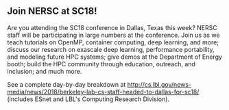 ## Join NERSC at SC18!

Are you attending the SC18 conference in Dallas, Texas this week? NERSC staff
will be participating in large numbers at the conference. Join us as we teach
tutorials on OpenMP, container computing, deep learning, and more; discuss our 
research on exascale deep learning, performance portability, and modeling future
HPC systems; give demos at the Department of Energy booth; build the HPC 
community through education, outreach, and inclusion; and much more.

See a complete day-by-day breakdown at 
<http://cs.lbl.gov/news-media/news/2018/berkeley-lab-cs-staff-headed-to-dallas-for-sc18/> 
(includes ESnet and LBL's Computing Research Division).
